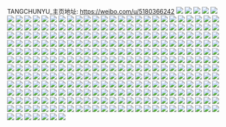 TANGCHUNYU_主页地址: https://weibo.com/u/5180366242 
![](https://wx4.sinaimg.cn/mw2000/005EAhUegy1h856azwbe3j31j021cx6q.jpg) 
![](https://wx4.sinaimg.cn/mw2000/005EAhUegy1h7p0ywai1rj31fj1wphdc.jpg) 
![](https://wx4.sinaimg.cn/mw2000/005EAhUegy1h7p0yy3bbpj31o02804qp.jpg) 
![](https://wx4.sinaimg.cn/mw2000/005EAhUegy1h7p0z0528vj31o0280e81.jpg) 
![](https://wx4.sinaimg.cn/mw2000/005EAhUegy1h7p0z2g40ej32aa31pnpd.jpg) 
![](https://wx4.sinaimg.cn/mw2000/005EAhUegy1h7p0yunqwnj32c0340kjl.jpg) 
![](https://wx4.sinaimg.cn/mw2000/005EAhUegy1h7p0z4x1lkj32c0340qv5.jpg) 
![](https://wx4.sinaimg.cn/mw2000/005EAhUegy1h7p0z5sfxej30ou1867dx.jpg) 
![](https://wx4.sinaimg.cn/mw2000/005EAhUegy1h7p0z9zj3tj32692v4b2c.jpg) 
![](https://wx4.sinaimg.cn/mw2000/005EAhUegy1h7p0z6mujlj30wi1ycgzo.jpg) 
![](https://wx4.sinaimg.cn/mw2000/005EAhUegy1h7kbo3j6ftj31o0280npd.jpg) 
![](https://wx4.sinaimg.cn/mw2000/005EAhUegy1h7kbo1euwaj31o0280qv5.jpg) 
![](https://wx4.sinaimg.cn/mw2000/005EAhUegy1h7kbo5l5v7j31o0280qv5.jpg) 
![](https://wx4.sinaimg.cn/mw2000/005EAhUegy1h7kbo7t8krj31o0280x6p.jpg) 
![](https://wx4.sinaimg.cn/mw2000/005EAhUegy1h7kboeoaz1j31o0280qv5.jpg) 
![](https://wx4.sinaimg.cn/mw2000/005EAhUegy1h7kbocg3ujj31o0280u0x.jpg) 
![](https://wx4.sinaimg.cn/mw2000/005EAhUegy1h7kbogul9lj31o0280x6p.jpg) 
![](https://wx4.sinaimg.cn/mw2000/005EAhUegy1h7kboj2hi3j32801o0qv5.jpg) 
![](https://wx4.sinaimg.cn/mw2000/005EAhUegy1h7kboac2hfj31o0280u0x.jpg) 
![](https://wx4.sinaimg.cn/mw2000/005EAhUegy1h7jvchrky3j31o0280e82.jpg) 
![](https://wx4.sinaimg.cn/mw2000/005EAhUegy1h7jvcoysrdj31o0280hdu.jpg) 
![](https://wx4.sinaimg.cn/mw2000/005EAhUegy1h7jvckhq6qj31o0280npe.jpg) 
![](https://wx4.sinaimg.cn/mw2000/005EAhUegy1h7jvcfboxyj31o0280e82.jpg) 
![](https://wx4.sinaimg.cn/mw2000/005EAhUegy1h7jvcvix6dj33402c0e88.jpg) 
![](https://wx4.sinaimg.cn/mw2000/005EAhUegy1h7jvcmju2lj31o0280qv6.jpg) 
![](https://wx4.sinaimg.cn/mw2000/005EAhUegy1h7jvcyf8njj31o0280u0y.jpg) 
![](https://wx4.sinaimg.cn/mw2000/005EAhUegy1h7jvd2rywlj31o0280kjm.jpg) 
![](https://wx4.sinaimg.cn/mw2000/005EAhUegy1h7jvd035msj31o0280e82.jpg) 
![](https://wx4.sinaimg.cn/mw2000/005EAhUegy1h7ceimperpj31o0280u0x.jpg) 
![](https://wx4.sinaimg.cn/mw2000/005EAhUegy1h7b43qmrkuj31o0280b29.jpg) 
![](https://wx4.sinaimg.cn/mw2000/005EAhUegy1h7b43olkqlj31o0280nly.jpg) 
![](https://wx4.sinaimg.cn/mw2000/005EAhUegy1h78uxczfboj30u0140td7.jpg) 
![](https://wx4.sinaimg.cn/mw2000/005EAhUegy1h78uxbswtwj30u0140t9r.jpg) 
![](https://wx4.sinaimg.cn/mw2000/005EAhUegy1h6zki8w9ioj31o0280dn9.jpg) 
![](https://wx4.sinaimg.cn/mw2000/005EAhUegy1h6zki9j4kij30u41hjnan.jpg) 
![](https://wx4.sinaimg.cn/mw2000/005EAhUegy1h6zki69kcqj31pq31ok2l.jpg) 
![](https://wx4.sinaimg.cn/mw2000/005EAhUegy1h6zkibf72oj31o0280u0x.jpg) 
![](https://wx4.sinaimg.cn/mw2000/005EAhUegy1h6zkid7spxj31o0280u0x.jpg) 
![](https://wx4.sinaimg.cn/mw2000/005EAhUegy1h6zkidroypj31bf0zk765.jpg) 
![](https://wx4.sinaimg.cn/mw2000/005EAhUegy1h63gdw9thij316n1kwjv4.jpg) 
![](https://wx4.sinaimg.cn/mw2000/005EAhUegy1h5zrfe6ympj30n00fpjsn.jpg) 
![](https://wx4.sinaimg.cn/mw2000/005EAhUegy1h5xqr87dlsj30pb0jb74i.jpg) 
![](https://wx4.sinaimg.cn/mw2000/005EAhUegy1h5xqr732mwj30n00fqt90.jpg) 
![](https://wx4.sinaimg.cn/mw2000/005EAhUegy1h5sqsq5gpqj31sc1scjzg.jpg) 
![](https://wx4.sinaimg.cn/mw2000/005EAhUegy1h5sqsr0jxhj31q11q1e81.jpg) 
![](https://wx4.sinaimg.cn/mw2000/005EAhUegy1h5ny6dydu7j31kq23nhdu.jpg) 
![](https://wx4.sinaimg.cn/mw2000/005EAhUegy1h5ny6iv9nlj32c03407wj.jpg) 
![](https://wx4.sinaimg.cn/mw2000/005EAhUegy1h4zsgc16czj31kt23rnpd.jpg) 
![](https://wx4.sinaimg.cn/mw2000/005EAhUegy1h4zsgi3pl1j31o0280u0x.jpg) 
![](https://wx4.sinaimg.cn/mw2000/005EAhUegy1h4zsgm4vlhj31l125khdu.jpg) 
![](https://wx4.sinaimg.cn/mw2000/005EAhUegy1h4wd5ficgnj31sc1scu0c.jpg) 
![](https://wx4.sinaimg.cn/mw2000/005EAhUegy1h4qteq2i2lj316o1kw7wh.jpg) 
![](https://wx4.sinaimg.cn/mw2000/005EAhUegy1h433b6qsmaj31o01o01kx.jpg) 
![](https://wx4.sinaimg.cn/mw2000/005EAhUegy1h433b5llyfj322o22o7wh.jpg) 
![](https://wx4.sinaimg.cn/mw2000/005EAhUegy1h3ykao51l0j32802804qq.jpg) 
![](https://wx4.sinaimg.cn/mw2000/005EAhUegy1h3w5zuipf3j31o0280x6r.jpg) 
![](https://wx4.sinaimg.cn/mw2000/005EAhUegy1h3w5zwcelgj32c02c04qq.jpg) 
![](https://wx4.sinaimg.cn/mw2000/005EAhUegy1h3m44fq7kvj31o01o01kx.jpg) 
![](https://wx4.sinaimg.cn/mw2000/005EAhUegy1h3m44guwehj31o01o0nkc.jpg) 
![](https://wx4.sinaimg.cn/mw2000/005EAhUegy1h3m44hugx6j31o01o0no0.jpg) 
![](https://wx4.sinaimg.cn/mw2000/005EAhUegy1h3m44dzf2lj31o02804qp.jpg) 
![](https://wx4.sinaimg.cn/mw2000/005EAhUegy1h3m44lee0ij32c02c0qv6.jpg) 
![](https://wx4.sinaimg.cn/mw2000/005EAhUegy1h3m44ivs1zj31o01o0hdt.jpg) 
![](https://wx4.sinaimg.cn/mw2000/005EAhUegy1h3m44quh76j32c02c04qq.jpg) 
![](https://wx4.sinaimg.cn/mw2000/005EAhUegy1h3m44oot8uj32c02c0npd.jpg) 
![](https://wx4.sinaimg.cn/mw2000/005EAhUegy1h3m44n7ex5j32c02c0hdu.jpg) 
![](https://wx4.sinaimg.cn/mw2000/005EAhUegy1h3aph0acvrj32362s7e82.jpg) 
![](https://wx4.sinaimg.cn/mw2000/005EAhUegy1h35sg546njj31o0280kjm.jpg) 
![](https://wx4.sinaimg.cn/mw2000/005EAhUegy1h35shql6izj31o0280npe.jpg) 
![](https://wx4.sinaimg.cn/mw2000/005EAhUegy1h29f9gu0z3j32c0340u10.jpg) 
![](https://wx4.sinaimg.cn/mw2000/005EAhUegy1h29f9l78n1j32c03401l0.jpg) 
![](https://wx4.sinaimg.cn/mw2000/005EAhUegy1h29f9q2cgoj32c0340b2c.jpg) 
![](https://wx4.sinaimg.cn/mw2000/005EAhUegy1h29f9az8zqj32c0340e84.jpg) 
![](https://wx4.sinaimg.cn/mw2000/005EAhUegy1h29f9rtxamj32c0340kjl.jpg) 
![](https://wx4.sinaimg.cn/mw2000/005EAhUegy1h1q7t0glfdj31sc1scx3e.jpg) 
![](https://wx4.sinaimg.cn/mw2000/005EAhUegy1h1inej62rfj3340340hdv.jpg) 
![](https://wx4.sinaimg.cn/mw2000/005EAhUegy1h0x6ae18ghj30v215eanm.jpg) 
![](https://wx4.sinaimg.cn/mw2000/005EAhUegy1h0x6aw4uacj32c02c04qq.jpg) 
![](https://wx4.sinaimg.cn/mw2000/005EAhUegy1h05pujcc5yj30n00mpgse.jpg) 
![](https://wx4.sinaimg.cn/mw2000/005EAhUegy1gzsnbsg18cj31o0280npd.jpg) 
![](https://wx4.sinaimg.cn/mw2000/005EAhUegy1gyxfvukoz0j32c02c0hdu.jpg) 
![](https://wx4.sinaimg.cn/mw2000/005EAhUegy1gyxfvrxohcj329d29dqv5.jpg) 
![](https://wx4.sinaimg.cn/mw2000/005EAhUegy1gyqd9dkijrj31q332eu0y.jpg) 
![](https://wx4.sinaimg.cn/mw2000/005EAhUegy1gxe4v0hhaej31o0280kjl.jpg) 
![](https://wx4.sinaimg.cn/mw2000/005EAhUegy1gxe4uygfo2j31o0280hdt.jpg) 
![](https://wx4.sinaimg.cn/mw2000/005EAhUegy1gx8dmfbm9tj31sc2dsu0x.jpg) 
![](https://wx4.sinaimg.cn/mw2000/005EAhUegy1gx8dmedivsj31h42mhnpd.jpg) 
![](https://wx4.sinaimg.cn/mw2000/005EAhUegy1gx8dmg1m7ej31i02o2qv5.jpg) 
![](https://wx4.sinaimg.cn/mw2000/005EAhUegy1gwfp6i7opjj30nk0dcjsj.jpg) 
![](https://wx4.sinaimg.cn/mw2000/005EAhUegy1gw649ya1jvj320d2ohkjl.jpg) 
![](https://wx4.sinaimg.cn/mw2000/005EAhUegy1gvk2gfot3gj63402c0b2c02.jpg) 
![](https://wx4.sinaimg.cn/mw2000/005EAhUegy1gvk2gkv2olj61o02807wi02.jpg) 
![](https://wx4.sinaimg.cn/mw2000/005EAhUegy1gvk2gj9awtj63402c07wk02.jpg) 
![](https://wx4.sinaimg.cn/mw2000/005EAhUegy1gvk2g5xhzrj63402c0qv902.jpg) 
![](https://wx4.sinaimg.cn/mw2000/005EAhUegy1gvk2g83rwxj62c0340b2a02.jpg) 
![](https://wx4.sinaimg.cn/mw2000/005EAhUegy1gvk2g9g3f9j62c0340hdv02.jpg) 
![](https://wx4.sinaimg.cn/mw2000/005EAhUegy1gvk2gc0yhnj62c0340x6r02.jpg) 
![](https://wx4.sinaimg.cn/mw2000/005EAhUegy1gvk2gd15lwj63402c0u0x02.jpg) 
![](https://wx4.sinaimg.cn/mw2000/005EAhUegy1gvk2hc0zwaj62c0340hdv02.jpg) 
![](https://wx4.sinaimg.cn/mw2000/005EAhUegy1gvj02ofpt4j62c0340e8302.jpg) 
![](https://wx4.sinaimg.cn/mw2000/005EAhUegy1guspyyrmpwj615u1nxnjm02.jpg) 
![](https://wx4.sinaimg.cn/mw2000/005EAhUegy1guspyzznmuj61sc2dse8202.jpg) 
![](https://wx4.sinaimg.cn/mw2000/005EAhUegy1guspyxgvdoj61tg280npd02.jpg) 
![](https://wx4.sinaimg.cn/mw2000/005EAhUegy1guspz11cbgj60n00untgc02.jpg) 
![](https://wx4.sinaimg.cn/mw2000/005EAhUegy1guq2vmbjzfj61o02804qp02.jpg) 
![](https://wx4.sinaimg.cn/mw2000/005EAhUegy1guhjxj2uhvj63402c0hdt02.jpg) 
![](https://wx4.sinaimg.cn/mw2000/005EAhUegy1gu22l7a93uj61lm24tu0y02.jpg) 
![](https://wx4.sinaimg.cn/mw2000/005EAhUegy1gtx0jothefj61ig1ig7wh02.jpg) 
![](https://wx4.sinaimg.cn/mw2000/005EAhUegy1gtx0jmws3jj61o01o0niy02.jpg) 
![](https://wx4.sinaimg.cn/mw2000/005EAhUegy1gtuvwkb7fqj61o01o07wh02.jpg) 
![](https://wx4.sinaimg.cn/mw2000/005EAhUegy1gtshixz0cpj60n014qdks02.jpg) 
![](https://wx4.sinaimg.cn/mw2000/005EAhUegy1gtor9ltdq3j61o0280e8102.jpg) 
![](https://wx4.sinaimg.cn/mw2000/005EAhUegy1gtornsckmnj62802801ky02.jpg) 
![](https://wx4.sinaimg.cn/mw2000/005EAhUegy1gto3vh5kfjj62yo1o0qv602.jpg) 
![](https://wx4.sinaimg.cn/mw2000/005EAhUegy1gto3vn9q82j62ra22g1kz02.jpg) 
![](https://wx4.sinaimg.cn/mw2000/005EAhUegy1gto3vclc04j61o02sqnpe02.jpg) 
![](https://wx4.sinaimg.cn/mw2000/005EAhUegy1gto3vphiv1j61o0280hdu02.jpg) 
![](https://wx4.sinaimg.cn/mw2000/005EAhUegy1gto3w92qy3j62801o0npe02.jpg) 
![](https://wx4.sinaimg.cn/mw2000/005EAhUegy1gto3vu482uj61o0280kjm02.jpg) 
![](https://wx4.sinaimg.cn/mw2000/005EAhUegy1gtibjj3a81j31o0280hdv.jpg) 
![](https://wx4.sinaimg.cn/mw2000/005EAhUegy1gtibjh4zgej32c02c0kjo.jpg) 
![](https://wx4.sinaimg.cn/mw2000/005EAhUegy1gtibjkrwv9j32c0340u0z.jpg) 
![](https://wx4.sinaimg.cn/mw2000/005EAhUegy1gswh5fq57cj31jj221e81.jpg) 
![](https://wx4.sinaimg.cn/mw2000/005EAhUegy1gswh5g87w5j30m80m8gnr.jpg) 
![](https://wx4.sinaimg.cn/mw2000/005EAhUegy1gry2x0cx8lj31o0280b2g.jpg) 
![](https://wx4.sinaimg.cn/mw2000/005EAhUegy1gr2999mus7j32c02c0qv5.jpg) 
![](https://wx4.sinaimg.cn/mw2000/005EAhUely1gom6bk44brj32c02c0e81.jpg) 
![](https://wx4.sinaimg.cn/mw2000/005EAhUely1gom6bj4phlj32882yz1ky.jpg) 
![](https://wx4.sinaimg.cn/mw2000/005EAhUely1gom6bkp0shj31o01o0hdt.jpg) 
![](https://wx4.sinaimg.cn/mw2000/005EAhUely1gom6bl8qluj31o01o0e81.jpg) 
![](https://wx4.sinaimg.cn/mw2000/005EAhUely1gocwxqcrp0j31k32rob2a.jpg) 
![](https://wx4.sinaimg.cn/mw2000/005EAhUely1gocwxrfowzj31ik2p0kjl.jpg) 
![](https://wx4.sinaimg.cn/mw2000/005EAhUely1goakbc0l4jj32801hb4qp.jpg) 
![](https://wx4.sinaimg.cn/mw2000/005EAhUely1goakb127hbj31ci2e87o2.jpg) 
![](https://wx4.sinaimg.cn/mw2000/005EAhUely1go062kqdxvj31o01o0e81.jpg) 
![](https://wx4.sinaimg.cn/mw2000/005EAhUely1go062mm9xmj31o01o0e81.jpg) 
![](https://wx4.sinaimg.cn/mw2000/005EAhUely1gnum7yc49uj31o02801ky.jpg) 
![](https://wx4.sinaimg.cn/mw2000/005EAhUely1gnum7wdi57j31o01o01ky.jpg) 
![](https://wx4.sinaimg.cn/mw2000/005EAhUely1gnum7xis3vj31o02807wi.jpg) 
![](https://wx4.sinaimg.cn/mw2000/005EAhUely1gnum7yzgddj31o01o0x6p.jpg) 
![](https://wx4.sinaimg.cn/mw2000/005EAhUely1gnum81l8lgj31o02804qr.jpg) 
![](https://wx4.sinaimg.cn/mw2000/005EAhUely1gnum7zuc9wj31o01o04qq.jpg) 
![](https://wx4.sinaimg.cn/mw2000/005EAhUely1gnum82wayij31o02801kx.jpg) 
![](https://wx4.sinaimg.cn/mw2000/005EAhUely1gnum82bdlvj31o02807wh.jpg) 
![](https://wx4.sinaimg.cn/mw2000/005EAhUely1gnum80fi90j31o02801kx.jpg) 
![](https://wx4.sinaimg.cn/mw2000/005EAhUely1gntc07avpvj31o0280x6p.jpg) 
![](https://wx4.sinaimg.cn/mw2000/005EAhUely1gntc0bsik3j33402c0kjr.jpg) 
![](https://wx4.sinaimg.cn/mw2000/005EAhUely1gntc0dqv6uj31o0280kjl.jpg) 
![](https://wx4.sinaimg.cn/mw2000/005EAhUely1gntc05sbnvj33402c0hdu.jpg) 
![](https://wx4.sinaimg.cn/mw2000/005EAhUely1gntc0ffvxmj31o01o0b29.jpg) 
![](https://wx4.sinaimg.cn/mw2000/005EAhUely1gntc0hpmbmj31o0280qv6.jpg) 
![](https://wx4.sinaimg.cn/mw2000/005EAhUely1gntc0jfgn0j31o02807wi.jpg) 
![](https://wx4.sinaimg.cn/mw2000/005EAhUely1gntc0ly4gpj32801o04qq.jpg) 
![](https://wx4.sinaimg.cn/mw2000/005EAhUely1gntc0ojll0j33402c07wi.jpg) 
![](https://wx4.sinaimg.cn/mw2000/005EAhUely1gnr6xkttwoj30ro0pnjt7.jpg) 
![](https://wx4.sinaimg.cn/mw2000/005EAhUely1gnr6xkkqmij30mj142wlo.jpg) 
![](https://wx4.sinaimg.cn/mw2000/005EAhUely1gnr6yctcj4j30ku14o4qp.jpg) 
![](https://wx4.sinaimg.cn/mw2000/005EAhUely1gnph5yfwwpj31o02807wj.jpg) 
![](https://wx4.sinaimg.cn/mw2000/005EAhUely1gnph53nlowj31o0280b29.jpg) 
![](https://wx4.sinaimg.cn/mw2000/005EAhUely1gn9xz6gj3ej31o02yo4qp.jpg) 
![](https://wx4.sinaimg.cn/mw2000/005EAhUely1gn9xz5n4woj31o02yoe81.jpg) 
![](https://wx4.sinaimg.cn/mw2000/005EAhUely1gn9xz75qubj31o02yohdt.jpg) 
![](https://wx4.sinaimg.cn/mw2000/005EAhUely1gn9xz9nvp3j31o02yoe81.jpg) 
![](https://wx4.sinaimg.cn/mw2000/005EAhUely1gn9xz7wvt9j31o02yohdt.jpg) 
![](https://wx4.sinaimg.cn/mw2000/005EAhUely1gn9xz8wzizj31o02yoe81.jpg) 
![](https://wx4.sinaimg.cn/mw2000/005EAhUely1gmx0o9leocj31nw2oanpd.jpg) 
![](https://wx4.sinaimg.cn/mw2000/005EAhUely1gmupbfufy5j30n01dshdw.jpg) 
![](https://wx4.sinaimg.cn/mw2000/005EAhUely1gmupbbq8yqj31of2you0x.jpg) 
![](https://wx4.sinaimg.cn/mw2000/005EAhUely1gmjcsnediaj31o0280e81.jpg) 
![](https://wx4.sinaimg.cn/mw2000/005EAhUely1gmjcsocixbj31o0280e81.jpg) 
![](https://wx4.sinaimg.cn/mw2000/005EAhUely1gmjcspjrp1j31o0280hdt.jpg) 
![](https://wx4.sinaimg.cn/mw2000/005EAhUely1gmf4qlkhfnj31d82yi1ky.jpg) 
![](https://wx4.sinaimg.cn/mw2000/005EAhUely1gmf4qo0307j31l62ds4qp.jpg) 
![](https://wx4.sinaimg.cn/mw2000/005EAhUely1gmf4qgx1f9j31fw2kax6p.jpg) 
![](https://wx4.sinaimg.cn/mw2000/005EAhUegy1gm0tbmq1i5j31kw16o7wl.jpg) 
![](https://wx4.sinaimg.cn/mw2000/005EAhUegy1gm0tbp5mbzj32bd336npf.jpg) 
![](https://wx4.sinaimg.cn/mw2000/005EAhUegy1gm0tbw2u08j31kw1kwe89.jpg) 
![](https://wx4.sinaimg.cn/mw2000/005EAhUegy1gm0tcjz2hpj32c0340x6p.jpg) 
![](https://wx4.sinaimg.cn/mw2000/005EAhUegy1gm0tbyhw5jj31kw1kwe83.jpg) 
![](https://wx4.sinaimg.cn/mw2000/005EAhUegy1gm0tcienakj316o1kwu12.jpg) 
![](https://wx4.sinaimg.cn/mw2000/005EAhUegy1glzkwr98g4j30l011c15i.jpg) 
![](https://wx4.sinaimg.cn/mw2000/005EAhUegy1glyacwxxl7j31ps2adhdt.jpg) 
![](https://wx4.sinaimg.cn/mw2000/005EAhUegy1glyac1q1hjj31o02yoqv6.jpg) 
![](https://wx4.sinaimg.cn/mw2000/005EAhUegy1glrg33m26jj31o02yo1ky.jpg) 
![](https://wx4.sinaimg.cn/mw2000/005EAhUegy1glb6pdj2rvj30ta130thj.jpg) 
![](https://wx4.sinaimg.cn/mw2000/005EAhUegy1glb6pa2mbhj31gg1ggh4t.jpg) 
![](https://wx4.sinaimg.cn/mw2000/005EAhUegy1glb6pbxlcoj31sc2ds7wj.jpg) 
![](https://wx4.sinaimg.cn/mw2000/005EAhUegy1glb6pcrksxj30mx14iqjt.jpg) 
![](https://wx4.sinaimg.cn/mw2000/005EAhUegy1gl2l9lkx61j30vc15s7e6.jpg) 
![](https://wx4.sinaimg.cn/mw2000/005EAhUegy1gkskauhh2ej32c0340qv8.jpg) 
![](https://wx4.sinaimg.cn/mw2000/005EAhUegy1gkskavxo7uj30vc15sdp2.jpg) 
![](https://wx4.sinaimg.cn/mw2000/005EAhUegy1gkskawkjqtj30rw117al4.jpg) 
![](https://wx4.sinaimg.cn/mw2000/005EAhUegy1gkskavgvctj316o1kwkh7.jpg) 
![](https://wx4.sinaimg.cn/mw2000/005EAhUegy1gkskax2h41j30vc15s16k.jpg) 
![](https://wx4.sinaimg.cn/mw2000/005EAhUegy1gkskasn91ij316o1kw7wh.jpg) 
![](https://wx4.sinaimg.cn/mw2000/005EAhUegy1gkskaygrscj30vc0vbjxd.jpg) 
![](https://wx4.sinaimg.cn/mw2000/005EAhUegy1gkskaxzduoj316o1kw7wh.jpg) 
![](https://wx4.sinaimg.cn/mw2000/005EAhUegy1gkskbkab8tj30vc15s44y.jpg) 
![](https://wx4.sinaimg.cn/mw2000/005EAhUegy1gkr0j3f4myj30vb0vcwnx.jpg) 
![](https://wx4.sinaimg.cn/mw2000/005EAhUegy1gkr0j41b8hj30su0suwq6.jpg) 
![](https://wx4.sinaimg.cn/mw2000/005EAhUegy1gkr0j4x65yj32c0340u0y.jpg) 
![](https://wx4.sinaimg.cn/mw2000/005EAhUegy1giux88gyl9j316o1kwar2.jpg) 
![](https://wx4.sinaimg.cn/mw2000/005EAhUegy1giux87dkr8j32c03407wi.jpg) 
![](https://wx4.sinaimg.cn/mw2000/005EAhUegy1giux8a37o8j32c0340kjm.jpg) 
![](https://wx4.sinaimg.cn/mw2000/005EAhUegy1gi16dztv3mj316o1kwh8o.jpg) 
![](https://wx4.sinaimg.cn/mw2000/005EAhUegy1gi16dkl6zpj30v215eqis.jpg) 
![](https://wx4.sinaimg.cn/mw2000/005EAhUegy1gi16eia4ucj316o1kwh8i.jpg) 
![](https://wx4.sinaimg.cn/mw2000/005EAhUegy1gi16epo18hj30vc15sk7z.jpg) 
![](https://wx4.sinaimg.cn/mw2000/005EAhUegy1gi1678g568j31kw16ob29.jpg) 
![](https://wx4.sinaimg.cn/mw2000/005EAhUegy1gi167oj4x1j316o1kwe5n.jpg) 
![](https://wx4.sinaimg.cn/mw2000/005EAhUegy1gi166rfel0j316o1kwb29.jpg) 
![](https://wx4.sinaimg.cn/mw2000/005EAhUegy1gi167yb7nfj316o1kw4po.jpg) 
![](https://wx4.sinaimg.cn/mw2000/005EAhUegy1gi167f5p5vj30vc0vcn8g.jpg) 
![](https://wx4.sinaimg.cn/mw2000/005EAhUegy1gi168cueeij316o1kwe7h.jpg) 
![](https://wx4.sinaimg.cn/mw2000/005EAhUegy1gi168oxd7dj31kw16oe6v.jpg) 
![](https://wx4.sinaimg.cn/mw2000/005EAhUegy1gi1691032uj31kw16otz8.jpg) 
![](https://wx4.sinaimg.cn/mw2000/005EAhUegy1gi169eg07xj31kw16o4qp.jpg) 
![](https://wx4.sinaimg.cn/mw2000/005EAhUegy1ghitpyis40j30n00uotka.jpg) 
![](https://wx4.sinaimg.cn/mw2000/005EAhUegy1ghitpz952cj30vb15s0zn.jpg) 
![](https://wx4.sinaimg.cn/mw2000/005EAhUegy1ghitq0ll6aj31361g8txs.jpg) 
![](https://wx4.sinaimg.cn/mw2000/005EAhUegy1ghitq1ayn7j30u419etkp.jpg) 
![](https://wx4.sinaimg.cn/mw2000/005EAhUegy1ghitq4uegoj30vc15sk4w.jpg) 
![](https://wx4.sinaimg.cn/mw2000/005EAhUegy1ghitq28n72j3136136k7j.jpg) 
![](https://wx4.sinaimg.cn/mw2000/005EAhUegy1ghitq305rej30uc1hy17k.jpg) 
![](https://wx4.sinaimg.cn/mw2000/005EAhUegy1ghitq3tarxj30vc15sdta.jpg) 
![](https://wx4.sinaimg.cn/mw2000/005EAhUegy1ghitpxry6nj30vc15swzu.jpg) 
![](https://wx4.sinaimg.cn/mw2000/005EAhUegy1ggv0l6xbswj30u014015p.jpg) 
![](https://wx4.sinaimg.cn/mw2000/005EAhUegy1ggv0l7u3ktj30u0140wsg.jpg) 
![](https://wx4.sinaimg.cn/mw2000/005EAhUegy1ggv0l8jdcmj30u0140162.jpg) 
![](https://wx4.sinaimg.cn/mw2000/005EAhUegy1ggu55rsukzj30u0140h0i.jpg) 
![](https://wx4.sinaimg.cn/mw2000/005EAhUegy1ggu55spdprj30u01407il.jpg) 
![](https://wx4.sinaimg.cn/mw2000/005EAhUegy1ggu55tlndzj30u0140wsq.jpg) 
![](https://wx4.sinaimg.cn/mw2000/005EAhUegy1ggt5g7tahoj30u0140k3l.jpg) 
![](https://wx4.sinaimg.cn/mw2000/005EAhUegy1ggt5g74lvvj30u0140wlv.jpg) 
![](https://wx4.sinaimg.cn/mw2000/005EAhUegy1ggt5g9bftxj30n00uo1h6.jpg) 
![](https://wx4.sinaimg.cn/mw2000/005EAhUegy1ggt5ga2jfmj30u0140q6k.jpg) 
![](https://wx4.sinaimg.cn/mw2000/005EAhUegy1ggieloj76yj30n014k7wh.jpg) 
![](https://wx4.sinaimg.cn/mw2000/005EAhUegy1ggielm6e0gj30u00u046k.jpg) 
![](https://wx4.sinaimg.cn/mw2000/005EAhUegy1gg296cje60j30u013ugze.jpg) 
![](https://wx4.sinaimg.cn/mw2000/005EAhUegy1gfy3iqwgp3j30u0140wq1.jpg) 
![](https://wx4.sinaimg.cn/mw2000/005EAhUegy1gfxuw6etvpj30u00u0dp3.jpg) 
![](https://wx4.sinaimg.cn/mw2000/005EAhUegy1gfuotqaz7lj30n00n0hci.jpg) 
![](https://wx4.sinaimg.cn/mw2000/005EAhUegy1gfuotp4txzj30n00n044k.jpg) 
![](https://wx4.sinaimg.cn/mw2000/005EAhUegy1gfue49yszrj30u00u0als.jpg) 
![](https://wx4.sinaimg.cn/mw2000/005EAhUegy1gftde0fyfjj30u0140n8u.jpg) 
![](https://wx4.sinaimg.cn/mw2000/005EAhUegy1gfmlwfy1hqj30u014018a.jpg) 
![](https://wx4.sinaimg.cn/mw2000/005EAhUegy1gfmib4n20wj30u0140thg.jpg) 
![](https://wx4.sinaimg.cn/mw2000/005EAhUegy1gfl01fwzjkj30n00uodrt.jpg) 
![](https://wx4.sinaimg.cn/mw2000/005EAhUegy1gfl01qt55hj30u0190wus.jpg) 
![](https://wx4.sinaimg.cn/mw2000/005EAhUegy1gfeztsbt5lj30u01gxwm3.jpg) 
![](https://wx4.sinaimg.cn/mw2000/005EAhUegy1gfd880046aj30u01hcapd.jpg) 
![](https://wx4.sinaimg.cn/mw2000/005EAhUegy1gfd87yks82j30u01bw7j5.jpg) 
![](https://wx4.sinaimg.cn/mw2000/005EAhUegy1gfd880rojvj30u00u0k1y.jpg) 
![](https://wx4.sinaimg.cn/mw2000/005EAhUegy1gfammvfhtgj30u01hcncw.jpg) 
![](https://wx4.sinaimg.cn/mw2000/005EAhUegy1gfammw3ltkj30u01hjqh5.jpg) 
![](https://wx4.sinaimg.cn/mw2000/005EAhUegy1gf735o30xcj30u0140tj0.jpg) 
![](https://wx4.sinaimg.cn/mw2000/005EAhUegy1gf4zuy63bhj30u014015s.jpg) 
![](https://wx4.sinaimg.cn/mw2000/005EAhUegy1gf3tbp8yynj30u0140k3x.jpg) 
![](https://wx4.sinaimg.cn/mw2000/005EAhUegy1gf3tbpuigfj30u0140tkt.jpg) 
![](https://wx4.sinaimg.cn/mw2000/005EAhUegy1gf3tbojeakj30u0140aki.jpg) 
![](https://wx4.sinaimg.cn/mw2000/005EAhUegy1gf3tbr3hgvj30u0140n96.jpg) 
![](https://wx4.sinaimg.cn/mw2000/005EAhUegy1gf3tbruuunj30u00u0wqq.jpg) 
![](https://wx4.sinaimg.cn/mw2000/005EAhUegy1gf3tbse19lj30u00u0ter.jpg) 
![](https://wx4.sinaimg.cn/mw2000/005EAhUegy1gf3tbsu0a9j30u00u0q7z.jpg) 
![](https://wx4.sinaimg.cn/mw2000/005EAhUegy1gf3tbtmyidj30u01404dr.jpg) 
![](https://wx4.sinaimg.cn/mw2000/005EAhUegy1gf3tbuccd0j30u0140tnp.jpg) 
![](https://wx4.sinaimg.cn/mw2000/005EAhUegy1gf3tbus7cnj30pp19owiu.jpg) 
![](https://wx4.sinaimg.cn/mw2000/005EAhUegy1gf3tbvl2vqj30u01hcng9.jpg) 
![](https://wx4.sinaimg.cn/mw2000/005EAhUegy1gf3tcpm0zvj30u01hcdo9.jpg) 
![](https://wx4.sinaimg.cn/mw2000/005EAhUegy1gcxz8r5allj30k00zkncd.jpg) 
![](https://wx4.sinaimg.cn/mw2000/005EAhUegy1gbkerfw2uqj31400u0wmu.jpg) 
![](https://wx4.sinaimg.cn/mw2000/005EAhUegy1gacpgw0926j30zk0zkthc.jpg) 
![](https://wx4.sinaimg.cn/mw2000/005EAhUegy1gacpgz12lgj31w02iokjl.jpg) 
![](https://wx4.sinaimg.cn/mw2000/005EAhUegy1gacpgux4uij30qo0zkjx1.jpg) 
![](https://wx4.sinaimg.cn/mw2000/005EAhUegy1gacph01mhtj30pb0xqti4.jpg) 
![](https://wx4.sinaimg.cn/mw2000/005EAhUegy1g5vojn6k88j30u00u0q94.jpg) 
![](https://wx4.sinaimg.cn/mw2000/005EAhUegy1g5i591jwmvj30u0138aix.jpg) 
![](https://wx4.sinaimg.cn/mw2000/005EAhUegy1g4kxvluvtnj30u112p0zk.jpg) 
![](https://wx4.sinaimg.cn/mw2000/005EAhUegy1g4kxvlbmbyj30tx12jtg4.jpg) 
![](https://wx4.sinaimg.cn/mw2000/005EAhUegy1g46t9f5e14j31o01o0u0x.jpg) 
![](https://wx4.sinaimg.cn/mw2000/005EAhUegy1g3xuw2ooa7j30u00u00xu.jpg) 
![](https://wx4.sinaimg.cn/mw2000/005EAhUegy1g3xuw388d7j30u00u0n2v.jpg) 
![](https://wx4.sinaimg.cn/mw2000/005EAhUegy1g3xuw52u9mj31o01o0hdt.jpg) 
![](https://wx4.sinaimg.cn/mw2000/005EAhUegy1g3xuw6unzyj31o01o0b29.jpg) 
![](https://wx4.sinaimg.cn/mw2000/005EAhUegy1g3xuw26kuxj30fq0gw76k.jpg) 
![](https://wx4.sinaimg.cn/mw2000/005EAhUegy1g3xuw7hbhoj30u00u0afk.jpg) 
![](https://wx4.sinaimg.cn/mw2000/005EAhUegy1g3xuw1q495j30u0140dr3.jpg) 
![](https://wx4.sinaimg.cn/mw2000/005EAhUegy1g3xuwah45kj31o01o0u0x.jpg) 
![](https://wx4.sinaimg.cn/mw2000/005EAhUegy1g3xuw87ox7j30u0140qeh.jpg) 
![](https://wx4.sinaimg.cn/mw2000/005EAhUely1g3a9ba5xtoj31rr1rrnpe.jpg) 
![](https://wx4.sinaimg.cn/mw2000/005EAhUely1g3a9b3dnw7j30qo0zkdna.jpg) 
![](https://wx4.sinaimg.cn/mw2000/005EAhUely1g39xfqujqnj30qo0zkaju.jpg) 
![](https://wx4.sinaimg.cn/mw2000/005EAhUely1g39xfprso0j30qp0yndog.jpg) 
![](https://wx4.sinaimg.cn/mw2000/005EAhUely1g35ypjmjdnj30hs0hs0x5.jpg) 
![](https://wx4.sinaimg.cn/mw2000/005EAhUely1g35ypkk1k8j30ku0rqdo9.jpg) 
![](https://wx4.sinaimg.cn/mw2000/005EAhUely1g2nj2xmb5qj30kb0kb0xf.jpg) 
![](https://wx4.sinaimg.cn/mw2000/005EAhUely1g2745wz9z7j30ku11277y.jpg) 
![](https://wx4.sinaimg.cn/mw2000/005EAhUely1g27461fm8oj32io1w07wh.jpg) 
![](https://wx4.sinaimg.cn/mw2000/005EAhUely1g27465cc20j32io1w0e81.jpg) 
![](https://wx4.sinaimg.cn/mw2000/005EAhUely1g27468zc1yj31w01w07wh.jpg) 
![](https://wx4.sinaimg.cn/mw2000/005EAhUely1g1pxfxsg6kj30u00u0n5j.jpg) 
![](https://wx4.sinaimg.cn/mw2000/005EAhUely1g1pxfvi8kmj30zk0qothm.jpg) 
![](https://wx4.sinaimg.cn/mw2000/005EAhUely1g1jhm87xyvj30qo0zke81.jpg) 
![](https://wx4.sinaimg.cn/mw2000/005EAhUely1g1jhfgcghtj30qo0zk1g7.jpg) 
![](https://wx4.sinaimg.cn/mw2000/005EAhUely1g1jheoo86sj30qo0zk4qp.jpg) 
![](https://wx4.sinaimg.cn/mw2000/005EAhUely1g1jhdcc752j30qo0qotzp.jpg) 
![](https://wx4.sinaimg.cn/mw2000/005EAhUely1g1jhj5ro3kj30qo0zku0x.jpg) 
![](https://wx4.sinaimg.cn/mw2000/005EAhUely1g1jhgx3rtqj30qo0zkb29.jpg) 
![](https://wx4.sinaimg.cn/mw2000/005EAhUely1g1jhjbax37j30qo0zkaxd.jpg) 
![](https://wx4.sinaimg.cn/mw2000/005EAhUely1g1jhl4sbjnj30qo0zk7wh.jpg) 
![](https://wx4.sinaimg.cn/mw2000/005EAhUely1g1jhnbp1ktj30qo0zkx6p.jpg) 
![](https://wx4.sinaimg.cn/mw2000/005EAhUely1g0wphlzwqlj30rs15okjl.jpg) 
